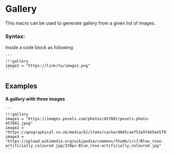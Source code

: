 # Gallery

This macro can be used to generate gallery from a given list of images.

### Syntax:
Inside a code block as following

````
```
!!!gallery
image1 = "https://link/to/image1.png"
```
````

## Examples

#### A gallery with three images

````
```
!!!gallery
image1 = "https://images.pexels.com/photos/457881/pexels-photo-457881.jpeg"
image2 = "https://geographical.co.uk/media/k2/items/cache/d0d5caef53a97465ee5797663b3cd459_XL.jpg"
image3 = "https://upload.wikimedia.org/wikipedia/commons/thumb/c/c7/Blue_rose-artificially_coloured.jpg/220px-Blue_rose-artificially_coloured.jpg"
```
````
